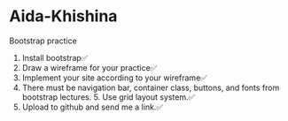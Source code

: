 # Aida-Khishina
Bootstrap practice

1. Install bootstrap✅
2. Draw a wireframe for your practice✅
3. Implement your site according to your wireframe✅
4. There must be navigation bar, container class, buttons, and fonts from bootstrap lectures. 5. Use grid layout system.✅
7. Upload to github and send me a link.✅
